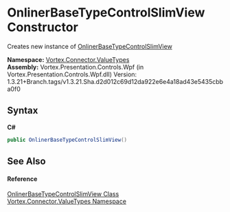 # OnlinerBaseTypeControlSlimView Constructor 
 

Creates new instance of <a href="T_Vortex_Connector_ValueTypes_OnlinerBaseTypeControlSlimView.md">OnlinerBaseTypeControlSlimView</a>

**Namespace:**&nbsp;<a href="N_Vortex_Connector_ValueTypes.md">Vortex.Connector.ValueTypes</a><br />**Assembly:**&nbsp;Vortex.Presentation.Controls.Wpf (in Vortex.Presentation.Controls.Wpf.dll) Version: 1.3.21+Branch.tags/v1.3.21.Sha.d2d012c69d12da922e6e4a18ad43e5435cbba0f0

## Syntax

**C#**<br />
``` C#
public OnlinerBaseTypeControlSlimView()
```


## See Also


#### Reference
<a href="T_Vortex_Connector_ValueTypes_OnlinerBaseTypeControlSlimView.md">OnlinerBaseTypeControlSlimView Class</a><br /><a href="N_Vortex_Connector_ValueTypes.md">Vortex.Connector.ValueTypes Namespace</a><br />